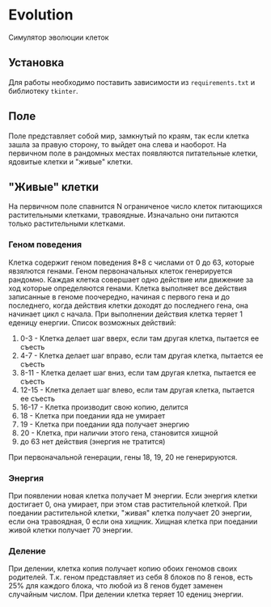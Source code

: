 # Evolution
Симулятор эволюции клеток

## Установка
Для работы необходимо поставить зависимости из `requirements.txt` и библиотеку `tkinter`.

## Поле
Поле представляет собой мир, замкнутый по краям, так если клетка зашла за правую сторону, то выйдет она слева и наоборот.
На первичном поле в рандомных местах появляются питательные клетки, ядовитые клетки и "живые" клетки.

## "Живые" клетки
На первичном поле спавнится N ограниченое число клеток питающихся растительными клетками, травоядные. Изначально они питаются только растительными клетками.

### Геном поведения
Клетка содержит геном поведения  8*8 с числами от 0 до 63, которые явзялются генами. Геном первоначальных клеток генерируется рандомно.
Каждая клетка совершает одно действие или движение за ход которые определяются генами. Клетка выполняет все действия записанные в геноме поочередно, начиная
с первого гена и до последнего, когда действия клетки доходят до последнего гена, она начинает цикл с начала. При выполнении действия клетка теряет 1 еденицу енергии. Список возможных действий:

1. 0-3 - Клетка делает шаг вверх, если там другая клетка, пытается ее съесть
1. 4-7 - Клетка делает шаг вправо, если там другая клетка, пытается ее съесть
1. 8-11 - Клетка делает шаг вниз, если там другая клетка, пытается ее съесть
1. 12-15 - Клетка делает шаг влево, если там другая клетка, пытается ее съесть
1. 16-17 - Клетка производит свою копию, делится
1. 18 - Клетка при поедании яда не умирает
1. 19 - Клетка при поедании яда получает энергию
1. 20 - Клетка, при наличии этого гена, становится хищной
1. до 63 нет действия (энергия не тратится)

При первоначальной генерации, гены 18, 19, 20 не генерируются.

### Энергия
При появлении новая клетка получает M энергии.
Если энергия клетки достигает 0, она умирает, при этом став растительной клеткой. При поедании растительной клетки, "живая" клетка получает 20 энергии, если она травоядная, 0 если она хищник. Хищная клетка при поедании живой клетки получает 70 энергии.

### Деление

При делении, клетка копия получает копию обоих геномов своих родителей. Т.к. геном представляет из себя 8 блоков по 8 генов, есть 25% для каждого блока, что любой из 
8 генов будет заменен случайным числом. При делении клетка теряет 10 едениц энергии.
